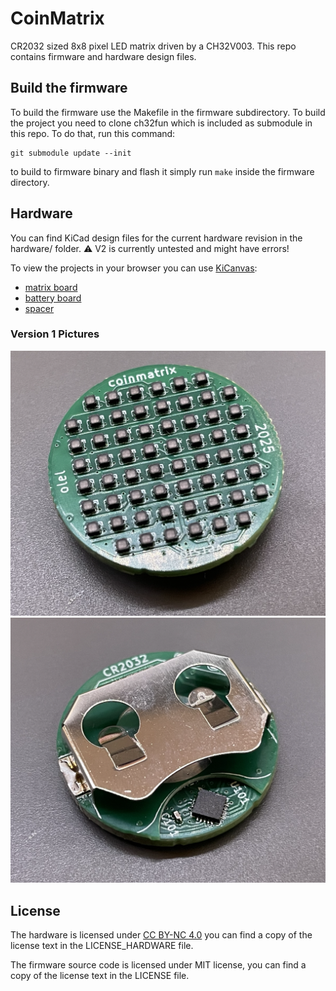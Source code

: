 # CoinMatrix

CR2032 sized 8x8 pixel LED matrix driven by a CH32V003. This repo contains
firmware and hardware design files.

## Build the firmware
To build the firmware use the Makefile in the firmware subdirectory. To build
the project you need to clone ch32fun which is included as submodule in this
repo. To do that, run this command:
```
git submodule update --init
```

to build to firmware binary and flash it simply run `make` inside the firmware
directory.

## Hardware
You can find KiCad design files for the current hardware revision in the
hardware/ folder. ⚠️ V2 is currently untested and might have errors!

To view the projects in your browser you can use [KiCanvas](https://github.com/theacodes/kicanvas):
* [matrix board](https://kicanvas.org/?github=https%3A%2F%2Fgithub.com%2Folell%2FCoinMatrix%2Ftree%2Fmain%2Fhardware%2Fcoinmatrix)
* [battery board](https://kicanvas.org/?github=https%3A%2F%2Fgithub.com%2Folell%2FCoinMatrix%2Ftree%2Fmain%2Fhardware%2Fcoinmatrix_battery)
* [spacer](https://kicanvas.org/?github=https%3A%2F%2Fgithub.com%2Folell%2FCoinMatrix%2Ftree%2Fmain%2Fhardware%2Fcoinmatrix_spacer)

### Version 1 Pictures
![front side](pictures/front.png)
![back side](pictures/back.png)

## License
The hardware is licensed under [CC BY-NC 4.0](https://creativecommons.org/licenses/by-nc/4.0/) you can find a copy of the license text in the LICENSE_HARDWARE file.

The firmware source code is licensed under MIT license, you can find a copy of the license text in the LICENSE file.